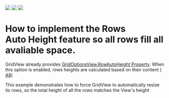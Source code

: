 <!-- default badges list -->
![](https://img.shields.io/endpoint?url=https://codecentral.devexpress.com/api/v1/VersionRange/128629929/10.1.4%2B)
[![](https://img.shields.io/badge/Open_in_DevExpress_Support_Center-FF7200?style=flat-square&logo=DevExpress&logoColor=white)](https://supportcenter.devexpress.com/ticket/details/E2781)
[![](https://img.shields.io/badge/📖_How_to_use_DevExpress_Examples-e9f6fc?style=flat-square)](https://docs.devexpress.com/GeneralInformation/403183)
<!-- default badges end -->
# How to implement the Rows Auto Height feature so all rows fill all avaliable space.


<p>GridView already provides <a href="http://documentation.devexpress.com/#WindowsForms/DevExpressXtraGridViewsGridGridOptionsView_RowAutoHeighttopic">GridOptionsView.RowAutoHeight Property</a>. When this option is enabled, rows heights are calculated based on their content ( <a href="https://www.devexpress.com/Support/Center/p/A8">A8</a>)</p><p>This example demonstrates how to force GridView to automatically resize its rows, so the total height of all the rows matches the View's height</p>

<br/>


